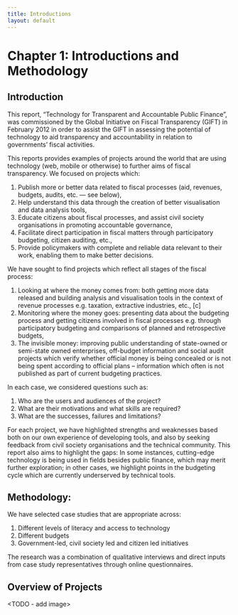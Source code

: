 ```yaml
---
title: Introductions
layout: default
---
```


# Chapter 1: Introductions and Methodology
## Introduction

This report, “Technology for Transparent and Accountable Public Finance”, was commissioned by the Global Initiative on Fiscal Transparency (GIFT) in February 2012 in order to assist the GIFT in assessing the potential of technology to aid transparency and accountability in relation to governments’ fiscal activities. 

This reports provides examples of projects around the world that are using technology (web, mobile or otherwise) to further aims of fiscal transparency. We focused on projects which: 

1. Publish more or better data related to fiscal processes (aid, revenues, budgets, audits, etc. — see below), 
2. Help understand this data through the creation of better visualisation and data analysis tools, 
3. Educate citizens about fiscal processes, and assist civil society organisations in promoting accountable governance, 
4. Facilitate direct participation in fiscal matters through participatory budgeting, citizen auditing, etc.,
5. Provide policymakers with complete and reliable data relevant to their work, enabling them to make better decisions. 

We have sought to find projects which reflect all stages of the fiscal process: 

1. Looking at where the money comes from: both getting more data released and building analysis and visualisation tools in the context of revenue processes e.g. taxation, extractive industries, etc., [c]
2. Monitoring where the money goes: presenting data about the budgeting process and getting citizens involved in fiscal processes e.g. through participatory budgeting and comparisons of planned and retrospective budgets,
3. The invisible money: improving public understanding of state-owned or semi-state owned enterprises, off-budget information and social audit projects which verify whether official money is being concealed or is not being spent according to official plans – information which often is not published as part of current budgeting practices.

In each case, we considered questions such as:

1. Who are the users and audiences of the project?
2. What are their motivations and what skills are required?
3. What are the successes, failures and limitations?

For each project, we have highlighted strengths and weaknesses based both on our own experience of developing tools, and also by seeking feedback from civil society organisations and the technical community. This report also aims to highlight the gaps: In some instances, cutting-edge technology is being used in fields besides public finance, which may merit further exploration; in other cases, we highlight points in the budgeting cycle which are currently underserved by technical tools.

## Methodology:

We have selected case studies that are appropriate across:

1. Different levels of literacy and access to technology
2. Different budgets
3. Government-led, civil society led and citizen led initiatives


The research was a combination of qualitative interviews and direct inputs from case study representatives through online questionnaires. 


## Overview of Projects

<TODO - add image>